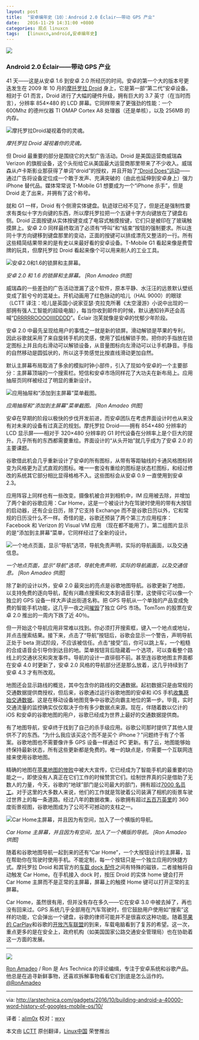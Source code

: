 ```yaml
---
layout: post
title:	"安卓编年史（10）：Android 2.0 Éclair——带动 GPS 产业"
date:	2016-11-29 14:31:00 +0800 
categories:	观点 linuxcn 
tags:	[linuxcn,android,安卓编年史]
---
```



![](/Asserts/Images/album/201611/29/093228vmxdkvckqn8nq0ku.jpg)


### Android 2.0 Éclair——带动 GPS 产业







41 天——这是从安卓 1.6 到安卓 2.0 所经历的时间。安卓的第一个大的版本号更迭发生在 2009 年 10 月的[摩托罗拉 Droid](http://arstechnica.com/gadgets/2009/12/review-of-the-motorola-droid/) 身上，它是第一部“第二代”安卓设备。相对于 G1 而言，Droid 进行了大幅的硬件升级，拥有巨大的 3.7 英寸（在当时而言），分辨率 854×480 的 LCD 屏幕。它同样带来了更强劲的性能：一个 600Mhz 的德州仪器 TI OMAP Cortex A8 处理器（还是单核），以及 256MB 的内存。


![摩托罗拉Droid凝视着你的灵魂。](/Asserts/Images/album/201611/29/093539wzbmbpiazpy2bg5a.jpg)


*摩托罗拉 Droid 凝视着你的灵魂。*


但 Droid 最重要的部分是围绕它的大型广告活动。Droid 是美国运营商威瑞森 Verizon 的旗舰设备，这个头衔给它从美国最大运营商那里带来了不少收入。威瑞森从卢卡斯影业那获得了单词“droid”的授权，并且开始了[“Droid Does”运动](http://www.youtube.com/watch?v=e52TSXwj774)——通过广告将设备定位成一个敢于发声、充满突破的（由此也延伸到安卓身上）强力 iPhone 替代品。媒体常常说 T-Mobile G1 想要成为一个“iPhone 杀手”，但是 Droid 走了出来，并拥有了这个称号。


就和 G1 一样，Droid 有个侧滑实体键盘。轨迹球已经不见了，但是还是强制性要求有类似十字方向键的东西，所以摩托罗拉把一个五键十字方向键放在了键盘右侧。Droid 正面按键从实体按键变成了电容式触摸按键，它们只是被印在了玻璃触摸屏上。安卓 2.0 同样最终取消了必须有“呼叫”和“结束”按钮的强制要求。所以连同十字方向键移到键盘那里的变动，正面的按键可以排成漂亮又整洁的一行。所有这些精简结果带来的是有史以来最好看的安卓设备。T-Mobile G1 看起来像是费雪牌的玩具，但摩托罗拉 Droid 看起来像个可以用来削人的工业工具。


![安卓2.0和1.6的锁屏和主屏幕。](/Asserts/Images/album/201611/29/093541zrumqrjusrslsfss.png)


*安卓 2.0 和 1.6 的锁屏和主屏幕。 [Ron Amadeo 供图]*


威瑞森的一些差劲的广告活动泄漏了这个软件，原本平静、水汪汪的远景默认壁纸变成了脏兮兮的混凝土。开机动画用了红色脉动的哈儿（HAL 9000）的眼球（LCTT 译注：哈儿是英国小说家亚瑟·克拉克所著《太空漫游》小说中出现的一部拥有强人工智能的超级电脑），每当你收到邮件的时候，默认通知铃声还会高喊“[DRRRRROOOOIIIIDDDD](http://www.youtube.com/watch?v=UBL47tHrvMA)”。Éclair 泡芙就像是安卓的忧郁少年阶段。


安卓 2.0 中最先呈现给用户的事情之一就是新的锁屏。滑动解锁是苹果的专利，因此谷歌就采用了来自旋转手机的灵感，使用了弧线解锁手势。把你的手指放在锁定图标上并且向右滑动可以解锁设备，从音量图标向左滑动可以让手机静音。手指的自然移动是圆弧状的，所以这手势感觉比按直线滑动更加自然。


默认主屏幕布局取消了多余的模拟时钟小部件，引入了现如今安卓的一个主要部分：主屏幕顶端的一个搜索栏。短信和安卓市场同样花了大功夫在新布局上。应用抽屉页同样被经过了明显的重新设计。


![应用抽屉和“添加到主屏幕”菜单截图。](/Asserts/Images/album/201611/29/093543di3a4a6ioaivwi6f.png)


*应用抽屉和“添加到主屏幕”菜单截图。 [Ron Amadeo 供图]*


安卓在早期的阶段以极快的步伐开发前进，而安卓团队在考虑界面设计时也从来没有对未来的设备有过真正的规划。摩托罗拉 Droid——拥有 854×480 分辨率的 LCD 显示屏——相对于 320×480 分辨率的 G1 时代设备在分辨率上是个巨大的提升。几乎所有的东西都需要重绘。界面设计的“从头开始”就几乎成为了安卓 2.0 的主要课题。


谷歌借此机会几乎重新设计了安卓的所有图标，从带有等距轴线的卡通风格图标转变为风格更为正式直观的图标。唯一一套没有重绘的图标是状态栏图标，和经过修改的系统其它部分相比显得格格不入。这些图标会从安卓 0.9 一直使用到安卓 2.3。


应用阵容上同样也有一些改变。摄像机被合并到相机中，IM 应用被去除，并增加了两个新的谷歌应用：Car Home，这是一个被设计为在驾驶时使用的带有大按钮的启动器，还有企业日历，除了它支持 Exchange 而不是谷歌日历以外，它和常规的日历没什么不一样。奇怪的是，谷歌还预装了两个第三方应用程序：Facebook 和 Verizon 的 Visual VM 应用 （现在都不能用了）。第二组图片显示的是“添加到主屏幕”菜单，它同样经过了全新的设计。


![一个地点页面，显示“导航”选项，导航免责声明，实际的导航画面，以及交通信息。](/Asserts/Images/album/201611/29/093544liqizjcqqtc3n63n.png)


*一个地点页面，显示“导航”选项，导航免责声明，实际的导航画面，以及交通信息。 [Ron Amadeo 供图]*


除了新的设计以外，安卓 2.0 最突出的亮点是谷歌地图导航。谷歌更新了地图，以支持免费的逐向导航，配有兴趣点搜索和文本到语音引擎，这使得它可以像一个独立的 GPS 设备一样大声读出街道名称。把 GPS 导航从一个单独的产品变成免费的智能手机功能，这几乎一夜之间[摧毁](http://techcrunch.com/2009/10/28/googles-new-mobile-app-cuts-gps-nav-companies-at-the-knees/)了独立 GPS 市场。TomTom 的股票在安卓 2.0 推出的一周内下跌了近 40％。


但一开始这个导航应用非常难以找到。你必须打开搜索框，键入一个地点或地址，并点击搜索结果。接下来，点击了“导航”按钮后，谷歌会显示一个警告，声明导航正处于 beta 测试阶段，不应该被信任。点击“接受”后，你可以跳上车，一个粗糙的合成语音会引导你到达目的地。菜单按钮背后隐藏着一个选项，可以查看整个路线上的交通状况和突发事件。导航的设计一直徘徊不前。甚至连谷歌地图主界面都在安卓 4.0 时更新了，安卓 2.0 风格的导航部分还是那么放着，这几乎持续到了安卓 4.3 才有所改观。


地图还会显示路线的概览，其中包含你的路线的交通数据。起初数据只是由常规的交通数据提供商授权，但后来，谷歌通过运行谷歌地图的安卓和 iOS 手机[收集原始交通数据](http://googleblog.blogspot.com/2009/08/bright-side-of-sitting-in-traffic.html)。这是在移动设备地图竞争中谷歌迈向霸主地位的第一步。毕竟，实时交通流量的监控确实仅仅取决于你有多少数据点来源。现在，伴随着数以亿计的 iOS 和安卓的谷歌地图的用户，谷歌已经成为世界上最好的交通数据提供商。


有了地图导航，安卓终于找到了自己的杀手级应用。谷歌公司那时提供了其他人提供不了的东西。“为什么我应该买这个而不是买个 iPhone？”问题终于有了个答案。谷歌地图也不需要像许多 GPS 设备一样通过 PC 更新。有了云，地图能够始终保持最新状态，所有这些更新都是免费的。唯一的缺点是，你需要一个互联网连接来使用谷歌地图。


精确的地图在[苹果地图的惨败](http://arstechnica.com/apple/2012/09/apple-ceo-tim-cook-apologizes-for-ios-6-maps-promises-improvements/)中被大大宣传，它已经成为了智能手机的最重要的功能之一，即使没有人真正在它们工作的时候赞赏它们。绘制世界真的只是借助了无数人的力量，今天，谷歌的“地球”部门是公司最大的部门，拥有超过[7000 名员工](http://www.businessinsider.com/apple-has-7000-fewer-people-working-on-maps-than-google-2012-9)。对于这里的大多数人来说，他们的工作就是驾驶着公司装满了相机的街景车驶过世界上的每一条道路。经过八年的数据收集，谷歌拥有超过[五百万英里](https://developers.google.com/events/io/sessions/383278298)的 360 度街景视图，谷歌地图成为了公司不可撼动的支柱之一。


![Car Home主屏幕，并且因为有空间，加入了一个横版的导航。](/Asserts/Images/album/201611/29/093546uwksz2i6kskyokka.png)


*Car Home 主屏幕，并且因为有空间，加入了一个横版的导航。 [Ron Amadeo 供图]*


随着和谷歌地图导航一起到来的还有“Car Home”，一个大按钮设计的主屏幕，旨在帮助你在驾驶时使用手机。不能定制，每一个按钮只是一个独立应用的快捷方式。摩托罗拉 Droid 和其官方的[车载 dock 配件](http://www.amazon.com/Motorola-Generation-Vehicle-Charger-Packaging/dp/B002Y3BYQA)之间有特殊的磁铁，二者接触将自动触发 Car Home。在手机接入 dock 时，按压 Droid 的实体 home 键会打开 Car Home 主屏而不是正常的主屏幕，屏幕上的触摸 Home 键可以打开正常的主屏幕。


Car Home，虽然很有用，但并没有存在多久——它在安卓 3.0 中被去掉了，再也没有回来过。GPS 系统几乎全部用在汽车驾驶时，但它鼓励用户使用如“搜索”这样的功能，它会弹出一个键盘，谷歌的律师可能并不是很喜欢这种功能。随着[苹果的 CarPlay](http://arstechnica.com/apple/2014/03/ios-in-the-car-becomes-carplay-coming-to-select-dashboards-this-year/)和谷歌的[开放汽车联盟](http://arstechnica.com/information-technology/2014/01/open-automotive-alliance-aims-to-bring-android-inside-the-car/)的到来，车载电脑看到了复苏的希望。这一次，重点更多的是在安全上，政府机构（如美国国家公路交通安全管理局）也在协助着这一方面的发展。




---


![](/Asserts/Images/album/201611/29/093546cl2966qcbf9joz6l.jpg)


[Ron Amadeo](http://arstechnica.com/author/ronamadeo) / Ron 是 Ars Technica 的评论编缉，专注于安卓系统和谷歌产品。他总是在追寻新鲜事物，还喜欢拆解事物看看它们到底是怎么运作的。 [@RonAmadeo](https://twitter.com/RonAmadeo)




---


via: <http://arstechnica.com/gadgets/2016/10/building-android-a-40000-word-history-of-googles-mobile-os/10/>


译者：[alim0x](https://github.com/alim0x) 校对：[wxy](https://github.com/wxy)


本文由 [LCTT](https://github.com/LCTT/TranslateProject) 原创翻译，[Linux中国](http://linux.cn/) 荣誉推出
